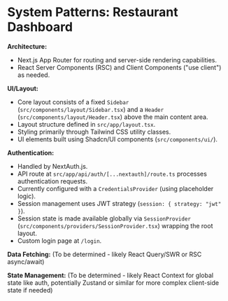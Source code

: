 # System Patterns: Restaurant Dashboard

**Architecture:**
*   Next.js App Router for routing and server-side rendering capabilities.
*   React Server Components (RSC) and Client Components ("use client") as needed.

**UI/Layout:**
*   Core layout consists of a fixed `Sidebar` (`src/components/layout/Sidebar.tsx`) and a `Header` (`src/components/layout/Header.tsx`) above the main content area.
*   Layout structure defined in `src/app/layout.tsx`.
*   Styling primarily through Tailwind CSS utility classes.
*   UI elements built using Shadcn/UI components (`src/components/ui/`).

**Authentication:**
*   Handled by NextAuth.js.
*   API route at `src/app/api/auth/[...nextauth]/route.ts` processes authentication requests.
*   Currently configured with a `CredentialsProvider` (using placeholder logic).
*   Session management uses JWT strategy (`session: { strategy: "jwt" }`).
*   Session state is made available globally via `SessionProvider` (`src/components/providers/SessionProvider.tsx`) wrapping the root layout.
*   Custom login page at `/login`.

**Data Fetching:** (To be determined - likely React Query/SWR or RSC async/await)

**State Management:** (To be determined - likely React Context for global state like auth, potentially Zustand or similar for more complex client-side state if needed) 